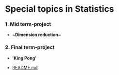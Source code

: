 # Special topics in Statistics

### 1. Mid term-project

- ~**Dimension reduction**~


### 2. Final term-project 

- **'King Pong'** 


- [README.md](https://github.com/chulhongsung/Special-Topics-in-Statistics/tree/master/final-term/README.md)

